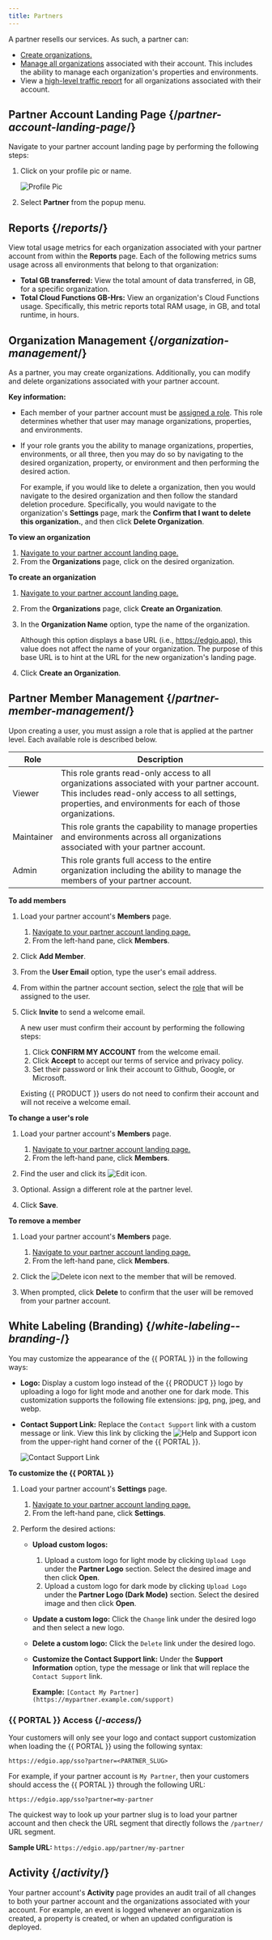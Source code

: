 ```yaml
---
title: Partners
---
```


A partner resells our services. As such, a partner can:

-   [Create organizations.](#create-organization)
-   [Manage all organizations](#organization-management) associated with their account. This includes the ability to manage each organization's properties and environments.
-   View a [high-level traffic report](#reports) for all organizations associated with their account.

## Partner Account Landing Page {/*partner-account-landing-page*/}

Navigate to your partner account landing page by performing the following steps:

1.  Click on your profile pic or name.

    ![Profile Pic](/images/v7/basics/account-settings.png?height=357)

2.  Select **Partner** from the popup menu.

## Reports {/*reports*/}

View total usage metrics for each organization associated with your partner account from within the **Reports** page. Each of the following metrics sums usage across all environments that belong to that organization:

-   **Total GB transferred:** View the total amount of data transferred, in GB, for a specific organization. 
-   **Total Cloud Functions GB-Hrs:** View an organization's Cloud Functions usage. Specifically, this metric reports total RAM usage, in GB, and total runtime, in hours.

## Organization Management {/*organization-management*/}

As a partner, you may create organizations. Additionally, you can modify and delete organizations associated with your partner account.

**Key information:**

-   Each member of your partner account must be [assigned a role](#partner-member-management). This role determines whether that user may manage organizations, properties, and environments.
-   If your role grants you the ability to manage organizations, properties, environments, or all three, then you may do so by navigating to the desired organization, property, or environment and then performing the desired action. 

    For example, if you would like to delete a organization, then you would navigate to the desired organization and then follow the standard deletion procedure. Specifically, you would navigate to the organization's **Settings** page, mark the **Confirm that I want to delete this organization.**, and then click **Delete Organization**.

**To view an organization**

1.  [Navigate to your partner account landing page.](#partner-account-landing-page)
2.  From the **Organizations** page, click on the desired organization.

**<a id="create-organization" />To create an organization**

1.  [Navigate to your partner account landing page.](#partner-account-landing-page)
2.  From the **Organizations** page, click **Create an Organization**.
3.  In the **Organization Name** option, type the name of the organization.

    <Info>

    Although this option displays a base URL (i.e., https://edgio.app), this value does not affect the name of your organization. The purpose of this base URL is to hint at the URL for the new organization's landing page. 

    </Info>

4.  Click **Create an Organization**.

## Partner Member Management {/*partner-member-management*/}

Upon creating a user, you must assign a role that is applied at the partner level. Each available role is described below.

| Role       | Description                                                                                                                                                                                                |
| ---------- | ---------------------------------------------------------------------------------------------------------------------------------------------------------------------------------------------------------- |
| Viewer     | This role grants read-only access to all organizations associated with your partner account. This includes read-only access to all settings, properties, and environments for each of those organizations. |
| Maintainer | This role grants the capability to manage properties and environments across all organizations associated with your partner account.                                                                       |
| Admin      | This role grants full access to the entire organization including the ability to manage the members of your partner account.                                                                               |

**To add members**

1.  Load your partner account's **Members** page.

    1.  [Navigate to your partner account landing page.](#partner-account-landing-page)
    2.  From the left-hand pane, click **Members**.

2.  Click **Add Member**.

3.  From the **User Email** option, type the user's email address.

4.  From within the partner account section, select the [role](#roles) that will be assigned to the user.

5.  Click **Invite** to send a welcome email.

    A new user must confirm their account by performing the following steps:

    1.  Click **CONFIRM MY ACCOUNT** from the welcome email.
    2.  Click **Accept** to accept our terms of service and privacy policy.
    3.  Set their password or link their account to Github, Google, or Microsoft.

    <Callout type="info">

      Existing {{ PRODUCT }} users do not need to confirm their account and will not receive a welcome email.

    </Callout>

**To change a user's role**

1.  Load your partner account's **Members** page.

    1.  [Navigate to your partner account landing page.](#partner-account-landing-page)
    2.  From the left-hand pane, click **Members**.

2.  Find the user and click its <Image inline src="/images/v7/icons/pencil-2.png" alt="Edit" /> icon.
3.  Optional. Assign a different role at the partner level.
4.  Click **Save**.

**To remove a member**

1.  Load your partner account's **Members** page.

    1.  [Navigate to your partner account landing page.](#partner-account-landing-page)
    2.  From the left-hand pane, click **Members**.

2.  Click the <Image inline src="/images/v7/icons/delete.png" alt="Delete" /> icon next to the member that will be removed.
3.  When prompted, click **Delete** to confirm that the user will be removed from your partner account.

## White Labeling (Branding) {/*white-labeling--branding-*/}

You may customize the appearance of the {{ PORTAL }} in the following ways:

-   **Logo:** Display a custom logo instead of the {{ PRODUCT }} logo by uploading a logo for light mode and another one for dark mode. This customization supports the following file extensions: jpg, png, jpeg, and webp.
-   **Contact Support Link:** Replace the `Contact Support` link with a custom message or link. View this link by clicking the <Image inline src="/images/v7/icons/help-support.png" alt="Help and Support" /> icon  from the upper-right hand corner of the {{ PORTAL }}.

    ![Contact Support Link](/images/v7/help-and-support.png)

**To customize the {{ PORTAL }}**

1.  Load your partner account's **Settings** page.

    1.  [Navigate to your partner account landing page.](#partner-account-landing-page)
    2.  From the left-hand pane, click **Settings**.

2.  Perform the desired actions:

    -   **Upload custom logos:**

        1.  Upload a custom logo for light mode by clicking `Upload Logo` under the **Partner Logo** section. Select the desired image and then click **Open**.
        2.  Upload a custom logo for dark mode by clicking `Upload Logo` under the **Partner Logo (Dark Mode)** section. Select the desired image and then click **Open**.

    -   **Update a custom logo:** Click the `Change` link under the desired logo and then select a new logo.
    -   **Delete a custom logo:** Click the `Delete` link under the desired logo.
    -   **Customize the Contact Support link:** Under the **Support Information** option, type the message or link that will replace the `Contact Support` link.
    
        **Example:** `[Contact My Partner](https://mypartner.example.com/support)`

### {{ PORTAL }} Access {/*-access*/}

Your customers will only see your logo and contact support customization when loading the {{ PORTAL }} using the following syntax:

`https://edgio.app/sso?partner=<PARTNER_SLUG>`

For example, if your partner account is `My Partner`, then your customers should access the {{ PORTAL }} through the following URL:

`https://edgio.app/sso?partner=my-partner`

The quickest way to look up your partner slug is to load your partner account and then check the URL segment that directly follows the `/partner/` URL segment.

**Sample URL:** `https://edgio.app/partner/my-partner`

## Activity {/*activity*/}

Your partner account's **Activity** page provides an audit trail of all changes to both your partner account and the organizations associated with your account. For example, an event is logged whenever an organization is created, a property is created, or when an updated configuration is deployed.